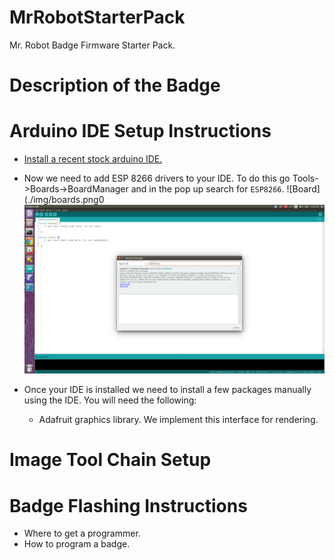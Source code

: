 # MrRobotStarterPack
Mr. Robot Badge Firmware Starter Pack.

# Description of the Badge
# Arduino IDE Setup Instructions
* [Install a recent stock arduino IDE.](https://www.arduino.cc/en/Main/Software)
* Now we need to add ESP 8266 drivers to your IDE. To do this go Tools->Boards->BoardManager and in the pop up search for `ESP8266`.
![Board](./img/boards.png0
![Set Board](./img/set_board.png)

* Once your IDE is installed we need to install a few packages manually using the IDE. You will need the following:
  * Adafruit graphics library. We implement this interface for rendering.
# Image Tool Chain Setup
# Badge Flashing Instructions
  * Where to get a programmer.
  * How to program a badge.